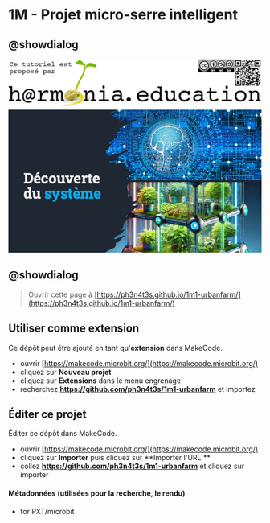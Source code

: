 # 1M - Projet micro-serre intelligent

## @showdialog

![Logo H@rmonia](https://github.com/ph3n4t3s/1m1-urbanfarm/blob/master/img/Harmonia_v4.jpg?raw=true)
![Atelier 1](https://github.com/ph3n4t3s/1m1-urbanfarm/blob/master/img/Titre.png?raw=true)

## @showdialog



> Ouvrir cette page à [https://ph3n4t3s.github.io/1m1-urbanfarm/](https://ph3n4t3s.github.io/1m1-urbanfarm/)

## Utiliser comme extension

Ce dépôt peut être ajouté en tant qu'**extension** dans MakeCode.

* ouvrir [https://makecode.microbit.org/](https://makecode.microbit.org/)
* cliquez sur **Nouveau projet**
* cliquez sur **Extensions** dans le menu engrenage
* recherchez **https://github.com/ph3n4t3s/1m1-urbanfarm** et importez

## Éditer ce projet

Éditer ce dépôt dans MakeCode.

* ouvrir [https://makecode.microbit.org/](https://makecode.microbit.org/)
* cliquez sur **Importer** puis cliquez sur **Importer l'URL **
* collez **https://github.com/ph3n4t3s/1m1-urbanfarm** et cliquez sur importer

#### Métadonnées (utilisées pour la recherche, le rendu)

* for PXT/microbit
<script src="https://makecode.com/gh-pages-embed.js"></script><script>makeCodeRender("{{ site.makecode.home_url }}", "{{ site.github.owner_name }}/{{ site.github.repository_name }}");</script>
